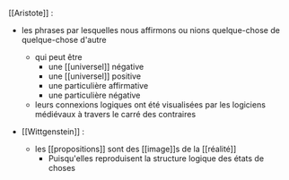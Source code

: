 [[Aristote]] : 
- les phrases par lesquelles nous affirmons ou nions quelque-chose de quelque-chose d'autre
    - qui peut être
      - une [[universel]] négative
      - une [[universel]] positive
      - une particulière affirmative
      - une particulière négative
    - leurs connexions logiques ont été visualisées par les logiciens médiévaux à travers le carré des contraires

- [[Wittgenstein]] :
	- les [[propositions]] sont des [[image]]s de la [[réalité]]
      - Puisqu'elles reproduisent la structure logique des états de choses